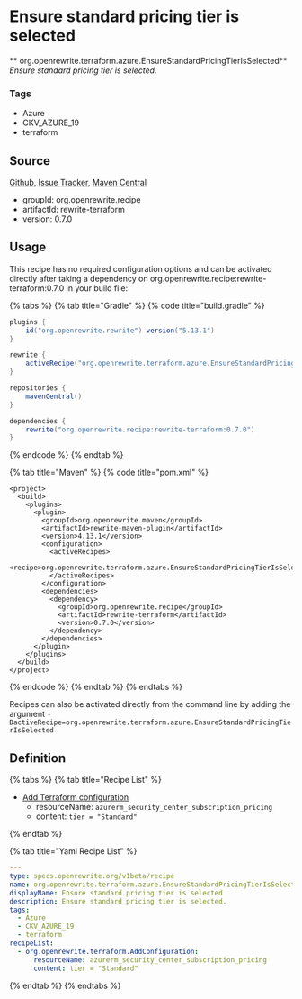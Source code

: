 # Ensure standard pricing tier is selected

** org.openrewrite.terraform.azure.EnsureStandardPricingTierIsSelected**
_Ensure standard pricing tier is selected._

### Tags

* Azure
* CKV_AZURE_19
* terraform

## Source

[Github](https://github.com/openrewrite/rewrite-terraform), [Issue Tracker](https://github.com/openrewrite/rewrite-terraform/issues), [Maven Central](https://search.maven.org/artifact/org.openrewrite.recipe/rewrite-terraform/0.7.0/jar)

* groupId: org.openrewrite.recipe
* artifactId: rewrite-terraform
* version: 0.7.0


## Usage

This recipe has no required configuration options and can be activated directly after taking a dependency on org.openrewrite.recipe:rewrite-terraform:0.7.0 in your build file:

{% tabs %}
{% tab title="Gradle" %}
{% code title="build.gradle" %}
```groovy
plugins {
    id("org.openrewrite.rewrite") version("5.13.1")
}

rewrite {
    activeRecipe("org.openrewrite.terraform.azure.EnsureStandardPricingTierIsSelected")
}

repositories {
    mavenCentral()
}

dependencies {
    rewrite("org.openrewrite.recipe:rewrite-terraform:0.7.0")
}
```
{% endcode %}
{% endtab %}

{% tab title="Maven" %}
{% code title="pom.xml" %}
```markup
<project>
  <build>
    <plugins>
      <plugin>
        <groupId>org.openrewrite.maven</groupId>
        <artifactId>rewrite-maven-plugin</artifactId>
        <version>4.13.1</version>
        <configuration>
          <activeRecipes>
            <recipe>org.openrewrite.terraform.azure.EnsureStandardPricingTierIsSelected</recipe>
          </activeRecipes>
        </configuration>
        <dependencies>
          <dependency>
            <groupId>org.openrewrite.recipe</groupId>
            <artifactId>rewrite-terraform</artifactId>
            <version>0.7.0</version>
          </dependency>
        </dependencies>
      </plugin>
    </plugins>
  </build>
</project>
```
{% endcode %}
{% endtab %}
{% endtabs %}

Recipes can also be activated directly from the command line by adding the argument `-DactiveRecipe=org.openrewrite.terraform.azure.EnsureStandardPricingTierIsSelected`

## Definition

{% tabs %}
{% tab title="Recipe List" %}
* [Add Terraform configuration](../../terraform/addconfiguration.md)
  * resourceName: `azurerm_security_center_subscription_pricing`
  * content: `tier = "Standard"`

{% endtab %}

{% tab title="Yaml Recipe List" %}
```yaml
---
type: specs.openrewrite.org/v1beta/recipe
name: org.openrewrite.terraform.azure.EnsureStandardPricingTierIsSelected
displayName: Ensure standard pricing tier is selected
description: Ensure standard pricing tier is selected.
tags:
  - Azure
  - CKV_AZURE_19
  - terraform
recipeList:
  - org.openrewrite.terraform.AddConfiguration:
      resourceName: azurerm_security_center_subscription_pricing
      content: tier = "Standard"

```
{% endtab %}
{% endtabs %}

